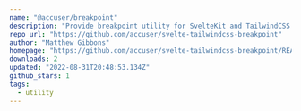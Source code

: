 ```yaml
---
name: "@accuser/breakpoint"
description: "Provide breakpoint utility for SvelteKit and TailwindCSS applications."
repo_url: "https://github.com/accuser/svelte-tailwindcss-breakpoint"
author: "Matthew Gibbons"
homepage: "https://github.com/accuser/svelte-tailwindcss-breakpoint/README.md"
downloads: 2
updated: "2022-08-31T20:48:53.134Z"
github_stars: 1
tags: 
  - utility
---
```

